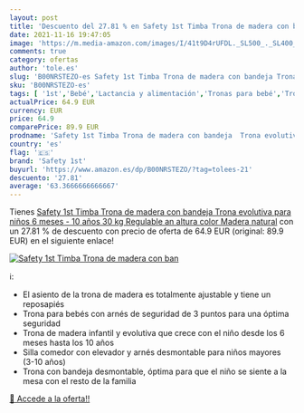 ```yaml
---
layout: post
title: 'Descuento del 27.81 % en Safety 1st Timba Trona de madera con ban'
date: 2021-11-16 19:47:05
image: 'https://m.media-amazon.com/images/I/41t9D4rUFDL._SL500_._SL400_.jpg'
comments: true
category: ofertas
author: 'tole.es'
slug: 'B00NRSTEZO-es Safety 1st Timba Trona de madera con bandeja Trona...'
sku: 'B00NRSTEZO-es'
tags: [ '1st','Bebé','Lactancia y alimentación','Tronas para bebé','Tronas y asientos','safety','safety 1st','trona', ]
actualPrice: 64.9 EUR
currency: EUR
price: 64.9
comparePrice: 89.9 EUR
prodname: 'Safety 1st Timba Trona de madera con bandeja  Trona evolutiva para niños 6 meses - 10 años  30 kg   Regulable an altura color Madera natural'
country: 'es'
flag: '🇪🇸'
brand: 'Safety 1st'
buyurl: 'https://www.amazon.es/dp/B00NRSTEZO/?tag=tolees-21'
descuento: '27.81'
average: '63.3666666666667'
---
```


Tienes [Safety 1st Timba Trona de madera con bandeja  Trona evolutiva para niños 6 meses - 10 años  30 kg   Regulable an altura color Madera natural](https://www.amazon.es/dp/B00NRSTEZO/?tag=tolees-21) con un 27.81 % de descuento con precio de oferta de 64.9 EUR (original: 89.9 EUR) en el siguiente enlace!

[![Safety 1st Timba Trona de madera con ban](https://m.media-amazon.com/images/I/41t9D4rUFDL._SL500_._SL400_.jpg)](https://www.amazon.es/dp/B00NRSTEZO/?tag=tolees-21)

ℹ️:

- El asiento de la trona de madera es totalmente ajustable y tiene un reposapiés
- Trona para bebés con arnés de seguridad de 3 puntos para una óptima seguridad
- Trona de madera infantil y evolutiva que crece con el niño desde los 6 meses hasta los 10 años
- Silla comedor con elevador y arnés desmontable para niños mayores (3-10 años)
- Trona con bandeja desmontable, óptima para que el niño se siente a la mesa con el resto de la familia

[🛒 Accede a la oferta!!](https://www.amazon.es/dp/B00NRSTEZO/?tag=tolees-21)
